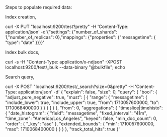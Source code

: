 Steps to populate required data:


Index creation,

curl -X PUT "localhost:9200/test?pretty" -H 'Content-Type: application/json' -d'{"settings": {"number_of_shards": 1,"number_of_replicas": 0},"mappings": {"properties": {"messagetime": { "type": "date" }}}}'

Index bulk docs,

curl -s -H "Content-Type: application/x-ndjson" -XPOST localhost:9200/test/_bulk --data-binary "@bulkfile"; echo

Search query,

curl -X POST "localhost:9200/test/_search?size=0&pretty" -H 'Content-Type: application/json' -d'
{
  "explain": false,
  "size": 0,
  "query": {
    "bool": {
      "adjust_pure_negative": true,
      "must": [
	{
	  "range": {
	    "messagetime": {
	      "include_lower": true,
	      "include_upper": true,
	      "from": 1710057600000,
	      "to": 1710068400000
	    }
	  }
	}
      ]
    }
  },
  "from": 0,
  "aggregations": {
    "timeslice|timehisto": {
      "date_histogram": {
	"field": "messagetime",
	"fixed_interval": "41m",
	"time_zone": "America/Los_Angeles",
	"keyed": false,
	"min_doc_count": 0,
	"order": {
	  "_key": "asc"
	},
	"extended_bounds": {
	  "min": 1710057600000,
	  "max": 1710068400000
	}
      }
    }
  },
  "track_total_hits": true
}'
